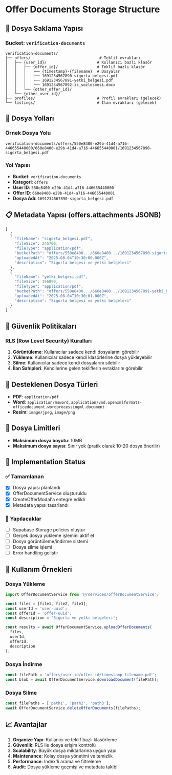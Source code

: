 # Offer Documents Storage Structure

## 📂 Dosya Saklama Yapısı

### Bucket: `verification-documents`

```
verification-documents/
├── offers/                              # Teklif evrakları
│   ├── {user_id}/                      # Kullanıcı bazlı klasör
│   │   ├── {offer_id}/                 # Teklif bazlı klasör
│   │   │   ├── {timestamp}-{filename}  # Dosyalar
│   │   │   ├── 1691234567890-sigorta_belgesi.pdf
│   │   │   ├── 1691234567891-yetki_belgesi.pdf
│   │   │   └── 1691234567892-is_sozlesmesi.docx
│   │   └── {other_offer_id}/
│   └── {other_user_id}/
├── profiles/                           # Profil evrakları (gelecek)
└── listings/                           # İlan evrakları (gelecek)
```

## 🔧 Dosya Yolları

### Örnek Dosya Yolu

```
verification-documents/offers/550e8400-e29b-41d4-a716-446655440000/660e8400-e29b-41d4-a716-446655440001/1691234567890-sigorta_belgesi.pdf
```

### Yol Yapısı

- **Bucket**: `verification-documents`
- **Kategori**: `offers`
- **User ID**: `550e8400-e29b-41d4-a716-446655440000`
- **Offer ID**: `660e8400-e29b-41d4-a716-446655440001`
- **Dosya Adı**: `1691234567890-sigorta_belgesi.pdf`

## 📋 Metadata Yapısı (offers.attachments JSONB)

```javascript
[
  {
    "fileName": "sigorta_belgesi.pdf",
    "fileSize": 245760,
    "fileType": "application/pdf",
    "bucketPath": "offers/550e8400.../660e8400.../1691234567890-sigorta_belgesi.pdf",
    "uploadedAt": "2025-08-04T10:30:00.000Z",
    "description": "Sigorta belgesi ve yetki belgeleri"
  },
  {
    "fileName": "yetki_belgesi.pdf", 
    "fileSize": 156890,
    "fileType": "application/pdf",
    "bucketPath": "offers/550e8400.../660e8400.../1691234567891-yetki_belgesi.pdf",
    "uploadedAt": "2025-08-04T10:30:01.000Z",
    "description": "Sigorta belgesi ve yetki belgeleri"
  }
]
```

## 🔐 Güvenlik Politikaları

### RLS (Row Level Security) Kuralları

1. **Görüntüleme**: Kullanıcılar sadece kendi dosyalarını görebilir
2. **Yükleme**: Kullanıcılar sadece kendi klasörlerine dosya yükleyebilir
3. **Silme**: Kullanıcılar sadece kendi dosyalarını silebilir
4. **İlan Sahipleri**: Kendilerine gelen tekliflerin evraklarını görebilir

## 🎯 Desteklenen Dosya Türleri

- **PDF**: `application/pdf`
- **Word**: `application/msword`, `application/vnd.openxmlformats-officedocument.wordprocessingml.document`
- **Resim**: `image/jpeg`, `image/png`

## 📏 Dosya Limitleri

- **Maksimum dosya boyutu**: 10MB
- **Maksimum dosya sayısı**: Sınır yok (pratik olarak 10-20 dosya önerilir)

## 🔧 Implementation Status

### ✅ Tamamlanan

- [x] Dosya yapısı planlandı
- [x] OfferDocumentService oluşturuldu
- [x] CreateOfferModal'a entegre edildi
- [x] Metadata yapısı tasarlandı

### 🚧 Yapılacaklar

- [ ] Supabase Storage policies oluştur
- [ ] Gerçek dosya yükleme işlemini aktif et
- [ ] Dosya görüntüleme/indirme sistemi
- [ ] Dosya silme işlemi
- [ ] Error handling geliştir

## 🚀 Kullanım Örnekleri

### Dosya Yükleme

```typescript
import OfferDocumentService from '@/services/offerDocumentService';

const files = [file1, file2, file3];
const userId = 'user-uuid';
const offerId = 'offer-uuid';
const description = 'Sigorta ve yetki belgeleri';

const results = await OfferDocumentService.uploadOfferDocuments(
  files, 
  userId, 
  offerId, 
  description
);
```

### Dosya İndirme

```typescript
const filePath = 'offers/user-id/offer-id/timestamp-filename.pdf';
const blob = await OfferDocumentService.downloadDocument(filePath);
```

### Dosya Silme

```typescript
const filePaths = ['path1', 'path2', 'path3'];
await OfferDocumentService.deleteOfferDocuments(filePaths);
```

## 📈 Avantajlar

1. **Organize Yapı**: Kullanıcı ve teklif bazlı klasörleme
2. **Güvenlik**: RLS ile dosya erişim kontrolü
3. **Scalability**: Büyük dosya miktarlarına uygun yapı
4. **Maintenance**: Kolay dosya yönetimi ve temizlik
5. **Performance**: Index'li arama ve filtreleme
6. **Audit**: Dosya yükleme geçmişi ve metadata takibi
